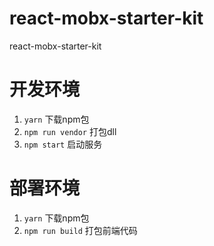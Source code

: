 # react-mobx-starter-kit
react-mobx-starter-kit

# 开发环境
   1. ```yarn``` 下载npm包
   2. ```npm run vendor``` 打包dll
   3. ```npm start``` 启动服务

# 部署环境
   1. ```yarn``` 下载npm包
   2. ```npm run build``` 打包前端代码
